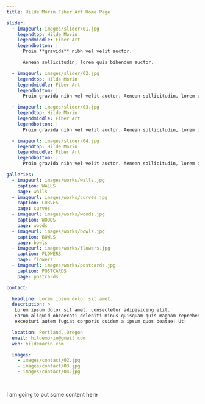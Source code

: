 ```yaml
---
title: Hilde Morin Fiber Art Home Page

slider:
  - imageurl: images/slider/01.jpg
    legendtop: Hilde Morin
    legendmiddle: Fiber Art
    legendbottom: |
      Proin **gravida** nibh vel velit auctor.

      Aenean sollicitudin, lorem quis bibendum auctor.

  - imageurl: images/slider/02.jpg
    legendtop: Hilde Morin
    legendmiddle: Fiber Art
    legendbottom: |
      Proin gravida nibh vel velit auctor. Aenean sollicitudin, lorem quis bibendum auctor.

  - imageurl: images/slider/03.jpg
    legendtop: Hilde Morin
    legendmiddle: Fiber Art
    legendbottom: |
      Proin gravida nibh vel velit auctor. Aenean sollicitudin, lorem quis bibendum auctor.

  - imageurl: images/slider/04.jpg
    legendtop: Hilde Morin
    legendmiddle: Fiber Art
    legendbottom: |
      Proin gravida nibh vel velit auctor. Aenean sollicitudin, lorem quis bibendum auctor.

galleries:
  - imageurl: images/works/walls.jpg
    caption: WALLS
    page: walls
  - imageurl: images/works/curves.jpg
    caption: CURVES
    page: curves
  - imageurl: images/works/woods.jpg
    caption: WOODS
    page: woods
  - imageurl: images/works/bowls.jpg
    caption: BOWLS
    page: bowls
  - imageurl: images/works/flowers.jpg
    caption: FLOWERS
    page: flowers
  - imageurl: images/works/postcards.jpg
    caption: POSTCARDS
    page: postcards

contact:

  headline: Lorem ipsum dolor sit amet.
  description: >
   Lorem ipsum dolor sit amet, consectetur adipisicing elit.
   Earum aliquid obcaecati deleniti minus quisquam quis magnam reprehenderit quaerat molestias rerum,
   excepturi autem fugiat corporis quidem a ipsum quos beatae! Ut!

  location: Portland, Oregon
  email: hildemorin@gmail.com
  web: hildemorin.com

  images:
    - images/contact/02.jpg
    - images/contact/03.jpg
    - images/contact/04.jpg

---
```

I am going to put some content here
